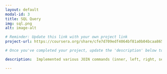 ```yaml
---
layout: default
modal-id: 3
title: SQL Query
img: sql.png
alt: image-alt

# Reminder: Update this link with your own project link
project-url: https://coursera.org/share/cfe7d709edf4064bf81a0b04bcaa8655

# Once you've completed your project, update the 'description' below to this one: Implemented various JOIN commands (inner, left, right, self, and cross) in MySQL, utilizing UNION and UNION ALL to efficiently combine and query data from multiple tables.

description:  Implemented various JOIN commands (inner, left, right, self, and cross) in MySQL, utilizing UNION and UNION ALL to efficiently combine and query data from multiple tables. 

---
```

